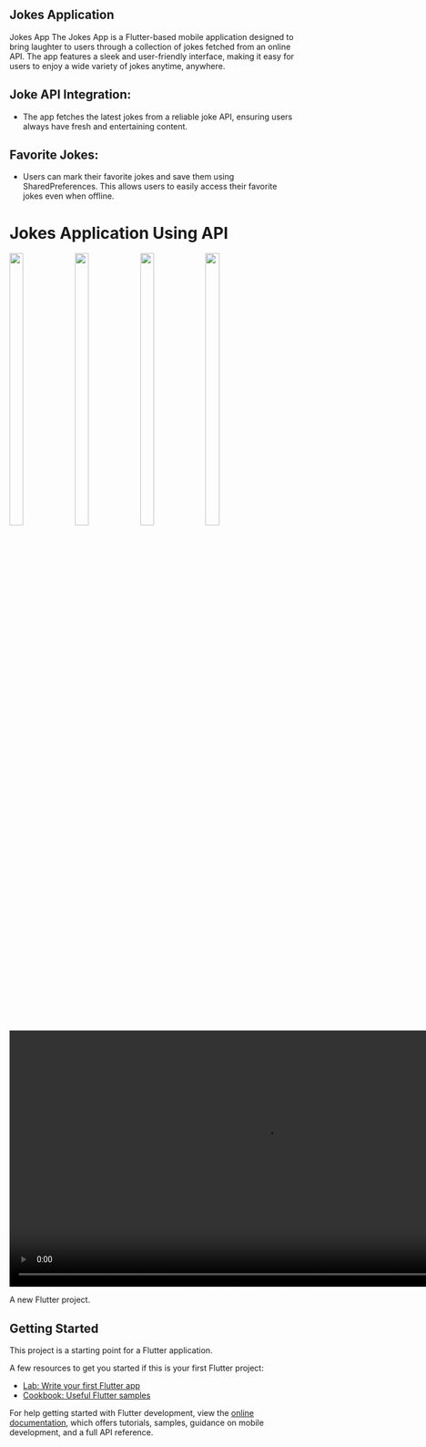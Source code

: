 ## **Jokes Application**

Jokes App
The Jokes App is a Flutter-based mobile application designed to bring laughter to users through a collection of jokes fetched from an online API. The app features a sleek and user-friendly interface, making it easy for users to enjoy a wide variety of jokes anytime, anywhere.

 ## Joke API Integration:
-   The app fetches the latest jokes from a reliable joke API, ensuring users always have fresh and entertaining content.

  ## Favorite Jokes:
- Users can mark their favorite jokes and save them using SharedPreferences. This allows users to easily access their favorite jokes even when offline.

# Jokes Application Using API
<div> 
     <img src = "https://github.com/user-attachments/assets/2e57084a-5e50-4b26-a4c8-242726da6f5f"  height=35% width=22%  />
     <img src = "https://github.com/user-attachments/assets/855f853b-ee2e-458a-a330-e5a6acfd062c"  height=35% width=22%  />
  <img src = "https://github.com/user-attachments/assets/7738219e-7eb6-4fc5-bafb-7f08cd14897e"  height=35% width=22%  />
<img src = "https://github.com/user-attachments/assets/0eaaa62c-21ed-4bca-9ef2-600a46e63e3f"  height=35% width=22%  />
    <video height="450" src="https://github.com/user-attachments/assets/030be734-748b-4369-be13-666bf1ad5a7c" />
</div>


A new Flutter project.

## Getting Started

This project is a starting point for a Flutter application.

A few resources to get you started if this is your first Flutter project:

- [Lab: Write your first Flutter app](https://docs.flutter.dev/get-started/codelab)
- [Cookbook: Useful Flutter samples](https://docs.flutter.dev/cookbook)

For help getting started with Flutter development, view the
[online documentation](https://docs.flutter.dev/), which offers tutorials,
samples, guidance on mobile development, and a full API reference.
